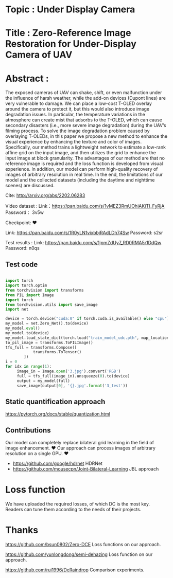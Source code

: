 # Topic : Under Display Camera

# Title : Zero-Reference Image Restoration for Under-Display Camera of UAV

# Abstract : 
The exposed cameras of UAV can shake, shift, or even malfunction under the influence of harsh weather, while the add-on devices (Dupont lines)
are very vulnerable to damage. We can place a low-cost T-OLED overlay around the camera to protect it, but this would also introduce image degradation issues. In particular, the temperature variations in the atmosphere can create mist that adsorbs to the T-OLED, which can cause secondary disasters (i.e., more severe image degradation) during the UAV’s filming process. To solve the image degradation problem caused by overlaying T-OLEDs, in this paper we propose a new method to enhance the visual experience by enhancing the texture and color of images. Specifically, our method trains a lightweight network to estimate a low-rank affine grid on the input image, and then utilizes the grid to enhance the input image at block granularity. The advantages of our method are that no reference image is required and the loss function is developed from visual experience. In addition, our model can perform high-quality recovery of images of arbitrary resolution in real time. In the end, the limitations of our model and the collected datasets (including the daytime and nighttime scenes) are discussed.

Cite: http://arxiv.org/abs/2202.06283

Video dataset :  Link：https://pan.baidu.com/s/1vMEZ3RmUOhiAKiTI_FyRjA 
Password： 3v5w 

Checkpoint: &hearts;

Link: https://pan.baidu.com/s/1R0yLN1vixbbjRAdLDh74Sw
Password: s2sr

Test results :
Link: https://pan.baidu.com/s/1jpmZdUy7_RD0RMA5r1DdQw 
Password: n0qs 


## Test code

```python

import torch
import torch.optim
from torchvision import transforms
from PIL import Image
import torch 
from torchvision.utils import save_image
import net

device = torch.device("cuda:0" if torch.cuda.is_available() else "cpu")
my_model = net.Zero_Net().to(device)
my_model.eval()
my_model.to(device)
my_model.load_state_dict(torch.load("train_model_udc.pth", map_location=torch.device('cpu'))) 
to_pil_image = transforms.ToPILImage()
tfs_full = transforms.Compose([
            transforms.ToTensor()
        ])
i = 0
for idx in range(1):
     image_in = Image.open('3.jpg').convert('RGB')
     full = tfs_full(image_in).unsqueeze(0).to(device)
     output = my_model(full)
     save_image(output[0], '{}.jpg'.format('3_test'))

 ```

## Static quantification approach

https://pytorch.org/docs/stable/quantization.html

## Contributions

Our model can completely replace bilateral grid learning in the field of image enhancement. &hearts; 
Our approach can process images of arbitrary resolution on a single GPU.                    &hearts;

+ https://github.com/google/hdrnet HDRNet
+ https://github.com/mousecpn/Joint-Bilateral-Learning JBL approach

# Loss function

We have uploaded the required losses, of which DC is the most key. Readers can tune them according to the needs of their projects.

# Thanks

https://github.com/bsun0802/Zero-DCE            Loss functions on our approach.

https://github.com/yunlongdong/semi-dehazing    Loss function on our approach.

https://github.com/rui1996/DeRaindrop           Comparison experiments.
